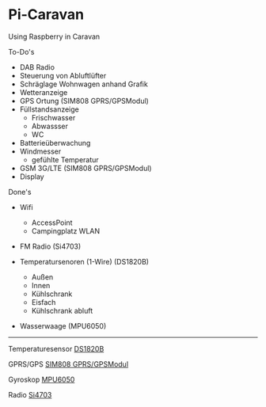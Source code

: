 # Pi-Caravan
Using Raspberry in Caravan

To-Do's
- DAB Radio
- Steuerung von Abluftlüfter
- Schräglage Wohnwagen anhand Grafik
- Wetteranzeige
- GPS Ortung (SIM808 GPRS/GPSModul)
- Füllstandsanzeige
  - Frischwasser
  - Abwassser
  - WC
- Batterieüberwachung
- Windmesser
    - gefühlte Temperatur
- GSM 3G/LTE (SIM808 GPRS/GPSModul)
- Display


Done's

- Wifi
  - AccessPoint
  - Campingplatz WLAN
  
- FM Radio (Si4703)

- Temperatursenoren (1-Wire) (DS1820B)
  - Außen
  - Innen
  - Kühlschrank
  - Eisfach
  - Kühlschrank abluft
  
- Wasserwaage (MPU6050)

---



Temperaturesensor [DS1820B](https://www.ebay.de/itm/DS18b20-Temperature-be-Sensor-DS1820-Stainless-Steel-Package-Waterof-DE/263752881695?ssPageName=STRK%3AMEBIDX%3AIT&_trksid=p2057872.m2749.l2649)

GPRS/GPS [SIM808 GPRS/GPSModul](https://www.amazon.de/gp/product/B0721T8CDZ/ref=oh_aui_detailpage_o05_s01?ie=UTF8&psc=1)

Gyroskop [MPU6050](https://www.amazon.de/gp/product/B01F11WXN4/ref=oh_aui_detailpage_o05_s01?ie=UTF8&psc=1)

Radio [Si4703](https://www.ebay.de/itm/Red-Si4703-RDS-FM-Radio-Tuner-Evaluation-Breakout-Board-For-Arduino-AVR-PIC-ARM/232461462689?ssPageName=STRK%3AMEBIDX%3AIT&_trksid=p2057872.m2749.l2649)
